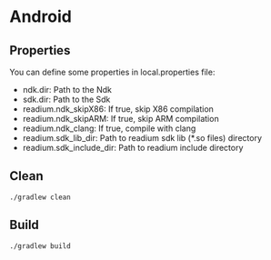 # Android

## Properties

You can define some properties in local.properties file:

* ndk.dir: Path to the Ndk
* sdk.dir: Path to the Sdk
* readium.ndk_skipX86: If true, skip X86 compilation
* readium.ndk_skipARM: If true, skip ARM compilation
* readium.ndk_clang: If true, compile with clang
* readium.sdk_lib_dir: Path to readium sdk lib (*.so files) directory
* readium.sdk_include_dir: Path to readium include directory

## Clean

```
./gradlew clean
```

## Build

```
./gradlew build
```
